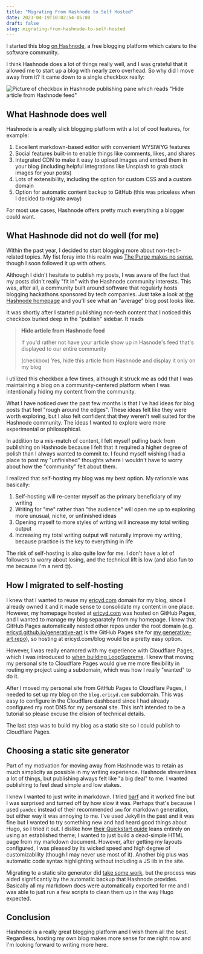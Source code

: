 ```yaml
---
title: "Migrating From Hashnode to Self Hosted"
date: 2023-04-19T10:02:54-05:00
draft: false
slug: migrating-from-hashnode-to-self-hosted
---
```


I started this blog [on Hashnode](https://ericyd.hashnode.dev/), a free blogging platform which caters to the software community.

I think Hashnode does a lot of things really well, and I was grateful that it allowed me to start up a blog with nearly zero overhead. So why did I move away from it? It came down to a single checkbox really:

![Picture of checkbox in Hashnode publishing pane which reads "Hide article from Hashnode feed"](https://res.cloudinary.com/ericyd/image/upload/v1681916743/blog/Screenshot_2023-04-19_at_9.56.39_AM_bjhybg.png)

## What Hashnode does well

Hashnode is a really slick blogging platform with a lot of cool features, for example:

1. Excellent markdown-based editor with convenient WYSIWYG features
2. Social features built-in to enable things like comments, likes, and shares
3. Integrated CDN to make it easy to upload images and embed them in your blog (including helpful integrations like Unsplash to grab stock images for your posts)
4. Lots of extensibility, including the option for custom CSS and a custom domain
5. Option for automatic content backup to GitHub (this was priceless when I decided to migrate away)

For most use cases, Hashnode offers pretty much everything a blogger could want.

## What Hashnode did not do well (for me)

Within the past year, I decided to start blogging more about non-tech-related topics. My fist foray into this realm was [The Purge makes no sense](/the-purge-makes-no-sense/), though I soon followed it up with others.

Although I didn't hesitate to publish my posts, I was aware of the fact that my posts didn't really "fit in" with the Hashnode community interests. This was, after all, a community built around software that regularly hosts blogging hackathons sponsored by tech companies. Just take a look at [the Hashnode homepage](https://hashnode.com/) and you'll see what an "average" blog post looks like.

It was shortly after I started publishing non-tech content that I noticed this checkbox buried deep in the "publish" sidebar. It reads

> **Hide article from Hashnode feed**
>
> If you'd rather not have your article show up in Hasnode's feed that's displayed to our entire community
>
> (checkbox) Yes, hide this article from Hashnode and display it only on my blog

I utilized this checkbox a few times, although it struck me as odd that I was maintaining a blog on a community-centered platform when I was intentionally hiding my content from the community.

What I have noticed over the past few months is that I've had ideas for blog posts that feel "rough around the edges". These ideas felt like they were worth exploring, but I also felt confident that they weren't well suited for the Hashnode community. The ideas I wanted to explore were more experimental or philosophical.

In addition to a mis-match of content, I felt myself pulling back from publishing on Hashnode because I felt that it required a higher degree of polish than I always wanted to commit to. I found myself wishing I had a place to post my "unfinished" thoughts where I wouldn't have to worry about how the "community" felt about them.

I realized that self-hosting my blog was my best option. My rationale was basically:

1. Self-hosting will re-center myself as the primary beneficiary of my writing
2. Writing for "me" rather than "the audience" will open me up to exploring more unusual, niche, or unfinished ideas
3. Opening myself to more styles of writing will increase my total writing output
4. Increasing my total writing output will naturally improve my writing, because practice is the key to everything in life

The risk of self-hosting is also quite low for me. I don't have a lot of followers to worry about losing, and the technical lift is low (and also fun to me because I'm a nerd 🤓).

## How I migrated to self-hosting

I knew that I wanted to reuse my [ericyd.com](https://ericyd.com) domain for my blog, since I already owned it and it made sense to consolidate my content in one place. However, my homepage hosted at [ericyd.com](https://ericyd.com) was hosted on GitHub Pages, and I wanted to manage my blog separately from my homepage. I knew that GitHub Pages automatically nested other repos under the root domain (e.g. [ericyd.github.io/generative-art](https://ericyd.github.io/generative-art) is the GitHub Pages site for [my generative-art repo](https://github.com/ericyd/generative-art)), so hosting at ericyd.com/blog would be a pretty easy option.

However, I was really enamored with my experience with Cloudflare Pages, which I was introduced to [when building LoopSupreme](https://blog.ericyd.com/loop-supreme-part-12-v10-release-and-project-retro/#tech). I knew that moving my personal site to Cloudflare Pages would give me more flexibility in routing my project using a subdomain, which was how I really "wanted" to do it.

After I moved my personal site from GitHub Pages to Cloudflare Pages, I needed to set up my blog on the `blog.ericyd.com` subdomain. This was easy to configure in the Cloudflare dashboard since I had already configured my root DNS for my personal site. This isn't intended to be a tutorial so please excuse the elision of technical details.

The last step was to build my blog as a static site so I could publish to Cloudflare Pages.

## Choosing a static site generator

Part of my motivation for moving away from Hashnode was to retain as much simplicity as possible in my writing experience. Hashnode streamlines a lot of things, but publishing always felt like "a big deal" to me. I wanted publishing to feel dead simple and low stakes.

I knew I wanted to just write in markdown. I tried [barf](https://git.sr.ht/~bt/barf) and it worked fine but I was surprised and turned off by how slow it was. Perhaps that's because I used `pandoc` instead of their recommended `smu` for markdown generation, but either way it was annoying to me. I've used Jekyll in the past and it was fine but I wanted to try something new and had heard good things about Hugo, so I tried it out. I dislike how [their Quickstart guide](https://gohugo.io/getting-started/quick-start/) leans entirely on using an established theme; I wanted to just build a dead-simple HTML page from my markdown document. However, after getting my layouts configured, I was pleased by its wicked speed and high degree of customizability (though I may never use most of it). Another big plus was automatic code syntax highlighting without including a JS lib in the site.

Migrating to a static site generator did [take some work](https://github.com/ericyd/blog/pull/2), but the process was aided significantly by the automatic backup that Hashnode provides. Basically all my markdown docs were automatically exported for me and I was able to just run a few scripts to clean them up in the way Hugo expected.

## Conclusion

Hashnode is a really great blogging platform and I wish them all the best. Regardless, hosting my own blog makes more sense for me right now and I'm looking forward to writing more here.
